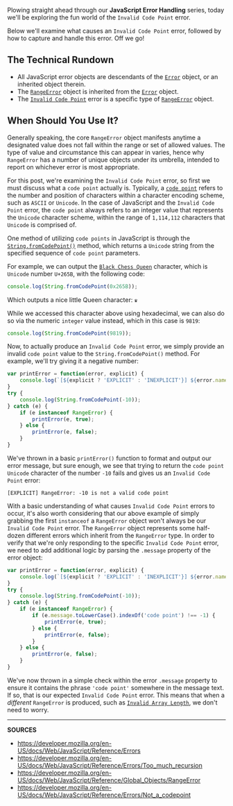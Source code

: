 Plowing straight ahead through our __JavaScript Error Handling__ series, today we'll be exploring the fun world of the `Invalid Code Point` error.

Below we'll examine what causes an `Invalid Code Point` error, followed by how to capture and handle this error.  Off we go!

## The Technical Rundown

- All JavaScript error objects are descendants of the [`Error`] object, or an inherited object therein.
- The [`RangeError`] object is inherited from the [`Error`] object.
- The [`Invalid Code Point`] error is a specific type of [`RangeError`] object.

## When Should You Use It?

Generally speaking, the core `RangeError` object manifests anytime a designated value does not fall within the range or set of allowed values.  The type of value and circumstance this can appear in varies, hence why `RangeError` has a number of unique objects under its umbrella, intended to report on whichever error is most appropriate.

For this post, we're examining the `Invalid Code Point` error, so first we must discuss what a `code point` actually is.  Typically, a [`code point`] refers to the number and position of characters within a character encoding scheme, such as `ASCII` or `Unicode`.  In the case of JavaScript and the `Invalid Code Point` error, the `code point` always refers to an integer value that represents the `Unicode` character scheme, within the range of `1,114,112` characters that `Unicode` is comprised of.

One method of utilizing `code points` in JavaScript is through the [`String.fromCodePoint()`] method, which returns a `Unicode` string from the specified sequence of `code point` parameters.

For example, we can output the [`Black Chess Queen`](http://unicode-table.com/en/#265B) character, which is `Unicode` number `U+265B`, with the following code:

```js
console.log(String.fromCodePoint(0x265B));
```

Which outputs a nice little Queen character: `♛`

While we accessed this character above using hexadecimal, we can also do so via the numeric `integer` value instead, which in this case is `9819`:

```js
console.log(String.fromCodePoint(9819));
```

Now, to actually produce an `Invalid Code Point` error, we simply provide an invalid `code point` value to the `String.fromCodePoint()` method.  For example, we'll try giving it a negative number:

```js
var printError = function(error, explicit) {
    console.log(`[${explicit ? 'EXPLICIT' : 'INEXPLICIT'}] ${error.name}: ${error.message}`);
}
try {
    console.log(String.fromCodePoint(-10));
} catch (e) {
    if (e instanceof RangeError) {
        printError(e, true);
    } else {
        printError(e, false);
    }
}
```

We've thrown in a basic `printError()` function to format and output our error message, but sure enough, we see that trying to return the `code point` `Unicode` character of the number `-10` fails and gives us an `Invalid Code Point` error:

```
[EXPLICIT] RangeError: -10 is not a valid code point
```

With a basic understanding of what causes `Invalid Code Point` errors to occur, it's also worth considering that our above example of simply grabbing the first `instanceof` a `RangeError` object won't always be our `Invalid Code Point` error.  The `RangeError` object represents some half-dozen different errors which inherit from the `RangeError` type.  In order to verify that we're only responding to the specific `Invalid Code Point` error, we need to add additional logic by parsing the `.message` property of the error object:

```js
var printError = function(error, explicit) {
    console.log(`[${explicit ? 'EXPLICIT' : 'INEXPLICIT'}] ${error.name}: ${error.message}`);
}
try {
    console.log(String.fromCodePoint(-10));
} catch (e) {
    if (e instanceof RangeError) {
        if (e.message.toLowerCase().indexOf('code point') !== -1) {
            printError(e, true);
        } else {
            printError(e, false);
        }
    } else {
        printError(e, false);
    }
}
```

We've now thrown in a simple check within the error `.message` property to ensure it contains the phrase `'code point'` somewhere in the message text.  If so, that is our expected `Invalid Code Point` error.  This means that when a _different_ `RangeError` is produced, such as [`Invalid Array Length`](https://developer.mozilla.org/en-US/docs/Web/JavaScript/Reference/Errors/Invalid_array_length), we don't need to worry.

[`Error`]: https://airbrake.io/blog/javascript-error-handling/javascript-error-hierarchy
[`RangeError`]: https://developer.mozilla.org/en-US/docs/Web/JavaScript/Reference/Global_Objects/RangeError
[`Invalid Code Point`]: https://developer.mozilla.org/en-US/docs/Web/JavaScript/Reference/Errors/Not_a_codepoint
[`code point`]: https://en.wikipedia.org/wiki/Code_point
[`String.fromCodePoint()`]: https://developer.mozilla.org/en-US/docs/Web/JavaScript/Reference/Global_Objects/String/fromCodePoint

---

__SOURCES__

- https://developer.mozilla.org/en-US/docs/Web/JavaScript/Reference/Errors
- https://developer.mozilla.org/en-US/docs/Web/JavaScript/Reference/Errors/Too_much_recursion
- https://developer.mozilla.org/en-US/docs/Web/JavaScript/Reference/Global_Objects/RangeError
- https://developer.mozilla.org/en-US/docs/Web/JavaScript/Reference/Errors/Not_a_codepoint
